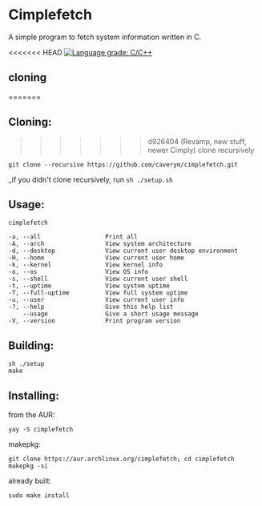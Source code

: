# Cimplefetch

A simple program to fetch system information written in C.

<<<<<<< HEAD
[![Language grade: C/C++](https://img.shields.io/lgtm/grade/cpp/g/caverym/cimplefetch.svg?logo=lgtm&logoWidth=18)](https://lgtm.com/projects/g/caverym/cimplefetch/context:cpp)


## cloning
=======
## Cloning:
>>>>>>> d926404 (Revamp, new stuff, newer Cimply)
clone recursively
```
git clone --recursive https://github.com/caverym/cimplefetch.git
```
_if you didn't clone recursively, run `sh ./setup.sh`

## Usage:
`cimplefetch`

```
-a, --all                  Print all
-A, --arch                 View system architecture
-d, --desktop              View current user desktop environment
-H, --home                 View current user home
-k, --kernel               View kernel info
-o, --os                   View OS info
-s, --shell                View current user shell
-t, --uptime               View system uptime
-T, --full-uptime          View full system uptime
-u, --user                 View current user info
-?, --help                 Give this help list
    --usage                Give a short usage message
-V, --version              Print program version

```

## Building:
```
sh ./setup
make
```

## Installing:
from the AUR:
```
yay -S cimplefetch
```
makepkg:
```
git clone https://aur.archlinux.org/cimplefetch; cd cimplefetch
makepkg -si
```
already built:
```
sudo make install
```
